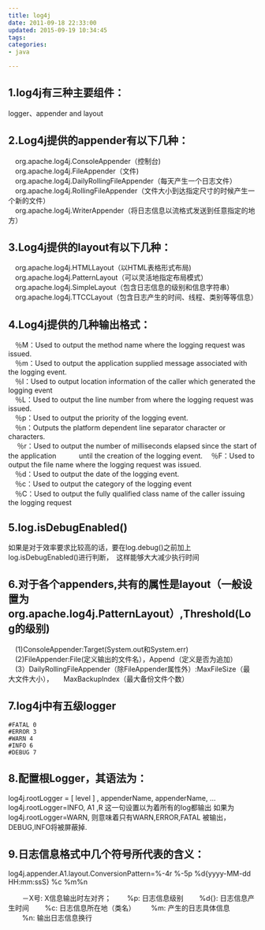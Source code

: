 ```yaml
---
title: log4j
date: 2011-09-18 22:33:00
updated: 2015-09-19 10:34:45
tags: 
categories: 
- java

---
```

## 1.log4j有三种主要组件：
logger、appender and layout            

## 2.Log4j提供的appender有以下几种：            
　org.apache.log4j.ConsoleAppender（控制台)  
　org.apache.log4j.FileAppender（文件)            
　org.apache.log4j.DailyRollingFileAppender（每天产生一个日志文件）        
　org.apache.log4j.RollingFileAppender（文件大小到达指定尺寸的时候产生一个新的文件）  
　org.apache.log4j.WriterAppender（将日志信息以流格式发送到任意指定的地方）        

## 3.Log4j提供的layout有以下几种：            
　org.apache.log4j.HTMLLayout（以HTML表格形式布局)          
　org.apache.log4j.PatternLayout（可以灵活地指定布局模式）        
　org.apache.log4j.SimpleLayout（包含日志信息的级别和信息字符串）        
　org.apache.log4j.TTCCLayout（包含日志产生的时间、线程、类别等等信息）        


<!--more-->


## 4.Log4j提供的几种输出格式：            
　％M：Used to output the method name where the logging request was issued.  
　％m：Used to output the application supplied message associated with the logging event.  
　％l：Used to output location information of the caller which generated the logging event  
　％L：Used to output the line number from where the logging request was issued.  
　％p：Used to output the priority of the logging event.          
　％n：Outputs the platform dependent line separator character or characters.      
　 ％r：Used to output the number of milliseconds elapsed since the start of the application 　　　until the creation of the logging event.
　％F：Used to output the file name where the logging request was issued.    
　％d：Used to output the date of the logging event.          
　％c：Used to output the category of the logging event          
　％C：Used to output the fully qualified class name of the caller issuing the logging request

## 5.log.isDebugEnabled()
  如果是对于效率要求比较高的话，要在log.debug()之前加上log.isDebugEnabled()进行判断，　这样能够大大减少执行时间

## 6.对于各个appenders,共有的属性是layout（一般设置为　　org.apache.log4j.PatternLayout）,Threshold(Log的级别)
　(1)ConsoleAppender:Target(System.out和System.err)            
　(2)FileAppender:File(定义输出的文件名），Append（定义是否为追加）        
　(3）DailyRollingFileAppender（除FileAppender属性外）:MaxFileSize（最大文件大小），　　MaxBackupIndex（最大备份文件个数）

## 7.log4j中有五级logger

    #FATAL 0
    #ERROR 3
    #WARN 4
    #INFO 6
    #DEBUG 7

## 8.配置根Logger，其语法为：
log4j.rootLogger = [ level ] , appenderName, appenderName, …
log4j.rootLogger=INFO, A1 ,R
这一句设置以为着所有的log都输出
如果为log4j.rootLogger=WARN, 则意味着只有WARN,ERROR,FATAL
被输出，DEBUG,INFO将被屏蔽掉.

## 9.日志信息格式中几个符号所代表的含义：
log4j.appender.A1.layout.ConversionPattern=%-4r %-5p %d{yyyy-MM-dd HH:mm:ssS} %c %m%n

　　－X号: X信息输出时左对齐；
　　%p: 日志信息级别
　　%d{}: 日志信息产生时间
　　%c: 日志信息所在地（类名）
　　%m: 产生的日志具体信息
　　%n: 输出日志信息换行